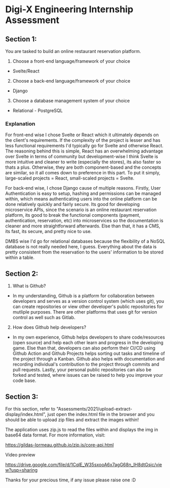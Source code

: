 # Digi-X Engineering Internship Assessment

## Section 1:
You are tasked to build an online restaurant reservation platform.
1. Choose a front-end language/framework of your choice

- Svelte/React

2. Choose a back-end language/framework of your choice

- Django

3. Choose a database management system of your choice

- Relational - PostgreSQL

### Explanation
For front-end wise I chose Svelte or React which it ultimately depends on the client's requirements. If the complexity of the project is lesser and has less functional requirements I'd typically go for Svelte and otherwise React. The reasoning behind this is simple, React has an overwhelming advantage over Svelte in terms of community but development-wise I think Svelte is more intuitive and cleaner to write (especially the stores), its also faster so thats a plus. Otherwise, they are both component-based and the concepts are similar, so it all comes down to preference in this part. To put it simply, large-scaled projects = React, small-scaled projects = Svelte.

For back-end wise, I chose Django cause of multiple reasons. Firstly, User Authentication is easy to setup, hashing and permissions can be managed within, which means authenticating users into the online platform can be done relatively quickly and fairly secure. Its good for developing microservice APIs, since the scenario is an online restaurant reservation platform, its good to break the functional components (payment, authentication, reservation, etc) into microservices so the documentation is cleaner and more straightforward afterwards. Else than that, it has a CMS, its fast, its secure, and pretty nice to use.

DMBS wise I'd go for relational databases because the flexibility of a NoSQL database is not really needed here, I guess. Everything about the data is pretty consistent from the reservation to the users' information to be stored within a table.

## Section 2:
1. What is Github?

- In my understanding, Github is a platform for collaboration between developers and serves as a version control system (which uses git), you can create repositories or view other developer's public repositories for mutliple purposes. There are other platforms that uses git for version control as well such as Gitlab.

2. How does Github help developers?

- In my own experience, Github helps developers to share code/resources (open source) and help each other learn and progress in the developing game. Else than that, developers can also perform their CI/CD using Github Action and Github Projects helps sorting out tasks and timeline of the project through a Kanban. Github also helps with documentation and recording individual's contribution to the project through commits and pull requests. Lastly, your personal public repositories can also be forked and tested, where issues can be raised to help you improve your code base. 

## Section 3:

For this section, refer to "Assessments/2021/upload-extract-display/index.html", just open the index.html file in the browser and you should be able to upload zip files and extract the images within! 

The application uses zip.js to read the files within and displays the img in base64 data format. For more information, visit: 

https://gildas-lormeau.github.io/zip.js/core-api.html

Video preview

https://drive.google.com/file/d/1CqlE_W35sxooA6x7agG68n_IH8dtGsjc/view?usp=sharing

Thanks for your precious time, if any issue please raise one :D
